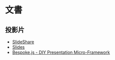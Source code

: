 # 文書

## 投影片

* [SlideShare](http://www.slideshare.net/)
* [Slides](http://slides.com/)
* [Bespoke.js - DIY Presentation Micro-Framework](https://github.com/markdalgleish/bespoke.js)

